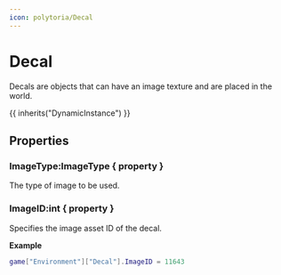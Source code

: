 ```yaml
---
icon: polytoria/Decal
---
```


# Decal

Decals are objects that can have an image texture and are placed in the world.

{{ inherits("DynamicInstance") }}

## Properties

### ImageType:ImageType { property }

The type of image to be used.

### ImageID:int { property }

Specifies the image asset ID of the decal.

**Example**

```lua
game["Environment"]["Decal"].ImageID = 11643
```
